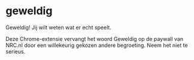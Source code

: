 # geweldig
Geweldig! Jij wilt weten wat er echt speelt.

Deze Chrome-extensie vervangt het woord Geweldig op de paywall van NRC.nl door een willekeurig gekozen andere begroeting. Neem het niet te serieus.
